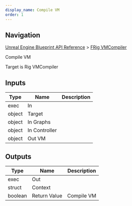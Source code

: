 ```yaml
---
display_name: Compile VM
order: 1
---
```

## Navigation

[Unreal Engine Blueprint API Reference](https://dev.epicgames.com/documentation/en-us/unreal-engine/BlueprintAPI) > [FRig VMCompiler](https://dev.epicgames.com/documentation/en-us/unreal-engine/BlueprintAPI/FRigVMCompiler)

Compile VM

Target is Rig VMCompiler

## Inputs

| Type | Name | Description |
| --- | --- | --- |
| exec | In |  |
| object | Target |  |
| object | In Graphs |  |
| object | In Controller |  |
| object | Out VM |  |

## Outputs

| Type | Name | Description |
| --- | --- | --- |
| exec | Out |  |
| struct | Context |  |
| boolean | Return Value | Compile VM |
